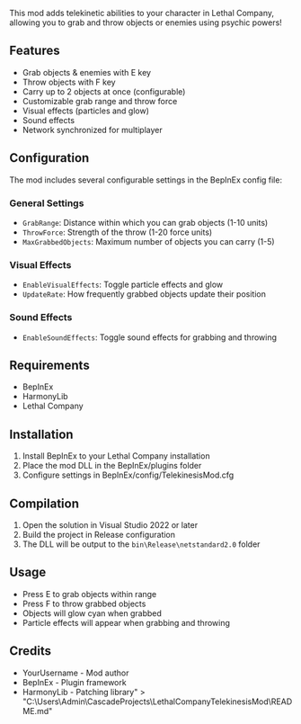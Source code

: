 This mod adds telekinetic abilities to your character in Lethal Company, allowing you to grab and throw objects or enemies using psychic powers!

## Features
- Grab objects & enemies with E key
- Throw objects with F key
- Carry up to 2 objects at once (configurable)
- Customizable grab range and throw force
- Visual effects (particles and glow)
- Sound effects
- Network synchronized for multiplayer

## Configuration
The mod includes several configurable settings in the BepInEx config file:

### General Settings
- `GrabRange`: Distance within which you can grab objects (1-10 units)
- `ThrowForce`: Strength of the throw (1-20 force units)
- `MaxGrabbedObjects`: Maximum number of objects you can carry (1-5)

### Visual Effects
- `EnableVisualEffects`: Toggle particle effects and glow
- `UpdateRate`: How frequently grabbed objects update their position

### Sound Effects
- `EnableSoundEffects`: Toggle sound effects for grabbing and throwing

## Requirements
- BepInEx
- HarmonyLib
- Lethal Company

## Installation
1. Install BepInEx to your Lethal Company installation
2. Place the mod DLL in the BepInEx/plugins folder
3. Configure settings in BepInEx/config/TelekinesisMod.cfg

## Compilation
1. Open the solution in Visual Studio 2022 or later
2. Build the project in Release configuration
3. The DLL will be output to the `bin\Release\netstandard2.0` folder

## Usage
- Press E to grab objects within range
- Press F to throw grabbed objects
- Objects will glow cyan when grabbed
- Particle effects will appear when grabbing and throwing

## Credits
- YourUsername - Mod author
- BepInEx - Plugin framework
- HarmonyLib - Patching library" > "C:\Users\Admin\CascadeProjects\LethalCompanyTelekinesisMod\README.md"
